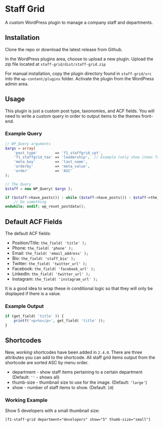 # Staff Grid
A custom WordPress plugin to manage a company staff and departments.

## Installation
Clone the repo or download the latest release from Github.

In the WordPress plugins area, choose to upload a new plugin. Upload the zip file located at `staff-grid/dist/staff-grid.zip`

For manual installation, copy the plugin directory found in `staff-grid/src` into the `wp-content/plugins` folder. Activate the plugin from the WordPress admin area.

## Usage
This plugin is just a custom post type, taxonomies, and ACF fields. You will need to write a custom query in order to output items to the themes front-end.

### Example Query
```php
// WP_Query arguments
$args = array(
	'post_type'        => 'f1_staffgrid_cpt',
	'f1_staffgrid_tax' => 'leadership',  // Example (only show items from the "Leadership" category)
	'meta_key'         => 'last_name',
	'orderby'          => 'meta_value',
	'order'            => 'ASC'
);

// The Query
$staff = new WP_Query( $args );

if ($staff->have_posts()) : while ($staff->have_posts()) : $staff->the_post();
	// Do something
endwhile; endif; wp_reset_postdata();
```

## Default ACF Fields
The default ACF fields:

- Position/Title: `the_field( 'title' );`
- Phone: `the_field( 'phone' );`
- Email: `the_field( 'email_address' );`
- Bio: `the_field( 'staff_bio' );`
- Twitter: `the_field( 'twitter_url' );`
- Facebook: `the_field( 'facebook_url' );`
- LinkedIn: `the_field( 'twitter_url' );`
- Instagram: `the_field( 'instagram_url' );`

It is a good idea to wrap these in conditional logic so that they will only be displayed if there is a value.

### Example Output
```php
if (get_field( 'title' )) {
	printf('<p>%s</p>', get_field( 'title' ));
}
```

## Shortcodes
New, _working_ shortcodes have been added in `2.4.0`. There are three attributes
you can add to the shortcode. All staff grid items output from the shortcode are
sorted ASC by menu order.

- department - show staff items pertaining to a certain department (Default: `''` - shows all)
- thumb-size - thumbnail size to use for the image. (Default: `'large'`)
- show - number of staff items to show. (Default: `10`)

### Working Example
Show 5 developers with a small thumbnail size:

```
[f1-staff-grid department="developers" show="5" thumb-size="small"]
```
